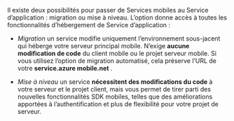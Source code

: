 Il existe deux possibilités pour passer de Services mobiles au Service d’application : migration ou mise à niveau. L’option donne accès à toutes les fonctionnalités d’hébergement de Service d’application :

- *Migration* un service modifie uniquement l’environnement sous-jacent qui héberge votre serveur principal mobile. N’exige **aucune modification de code** du client mobile ou le projet serveur mobile. Si vous utilisez l’option de migration automatisé, cela préserve l’URL de votre **service.azure mobile.net** . 

- *Mise à niveau* un service **nécessitent des modifications du code** à votre serveur et le projet client, mais vous permet de tirer parti des nouvelles fonctionnalités SDK mobiles, telles que des améliorations apportées à l’authentification et plus de flexibilité pour votre projet de serveur. 
